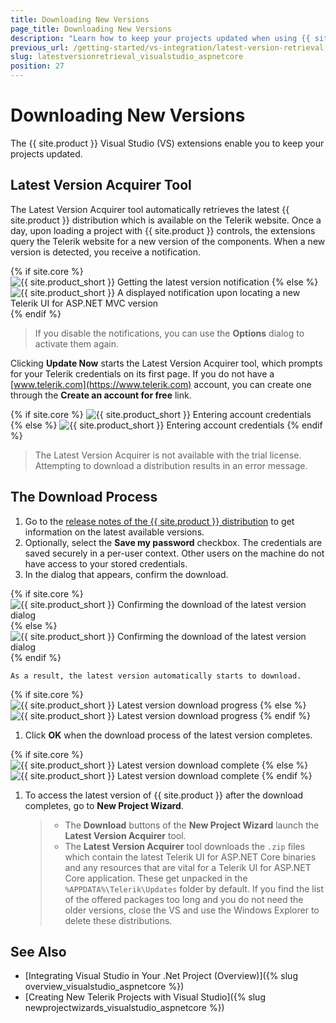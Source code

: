 ```yaml
---
title: Downloading New Versions
page_title: Downloading New Versions
description: "Learn how to keep your projects updated when using {{ site.product }}."
previous_url: /getting-started/vs-integration/latest-version-retrieval, /installation/vs-integration/latest-version-retrieval, /vs-integration-mvc/latest-version-retrieval
slug: latestversionretrieval_visualstudio_aspnetcore
position: 27
---
```


# Downloading New Versions

The {{ site.product }} Visual Studio (VS) extensions enable you to keep your projects updated.

## Latest Version Acquirer Tool

The Latest Version Acquirer tool automatically retrieves the latest {{ site.product }} distribution which is available on the Telerik website. Once a day, upon loading a project with {{ site.product }} controls, the extensions query the Telerik website for a new version of the components. When a new version is detected, you receive a notification.

{% if site.core %}
![{{ site.product_short }} Getting the latest version notification](../vs-integration/images/lva_notification.png)
{% else %}
![{{ site.product_short }} A displayed notification upon locating a new Telerik UI for ASP.NET MVC version](../vs-integration/images/images-mvc/notification.png)
{% endif %}

> If you disable the notifications, you can use the **Options** dialog to activate them again.

Clicking **Update Now** starts the Latest Version Acquirer tool, which prompts for your Telerik credentials on its first page. If you do not have a [www.telerik.com](https://www.telerik.com) account, you can create one through the **Create an account for free** link.

{% if site.core %}
![{{ site.product_short }} Entering account credentials](../vs-integration/images/lva-login.png)
{% else %}
![{{ site.product_short }} Entering account credentials](../vs-integration/images/images-mvc/lva-login.png)
{% endif %}

> The Latest Version Acquirer is not available with the trial license. Attempting to download a distribution results in an error message.

## The Download Process

1. Go to the [release notes of the {{ site.product }} distribution](https://www.telerik.com/support/whats-new/aspnet-core-ui/release-history) to get information on the latest available versions.
1. Optionally, select the **Save my password** checkbox. The credentials are saved securely in a per-user context. Other users on the machine do not have access to your stored credentials.
1. In the dialog that appears, confirm the download.

{% if site.core %}
    ![{{ site.product_short }} Confirming the download of the latest version dialog](../vs-integration/images/lva-download.png)
{% else %}
    ![{{ site.product_short }} Confirming the download of the latest version dialog](../vs-integration/images/images-mvc/lva-download.png)
{% endif %}

    As a result, the latest version automatically starts to download.

{% if site.core %}
    ![{{ site.product_short }} Latest version download progress](../vs-integration/images/lva-version-update-progress.png)
{% else %}
    ![{{ site.product_short }} Latest version download progress](../vs-integration/images/images-mvc/lva-version-update-progress.png)
{% endif %}

1. Click **OK** when the download process of the latest version completes.

{% if site.core %}
    ![{{ site.product_short }} Latest version download complete](../vs-integration/images/lva-download-success.png)
{% else %}
    ![{{ site.product_short }} Latest version download complete](../vs-integration/images/images-mvc/lva-download-success.png)
{% endif %}


1. To access the latest version of {{ site.product }} after the download completes, go to **New Project Wizard**.

    > * The **Download** buttons of the **New Project Wizard** launch the **Latest Version Acquirer** tool.
    > * The **Latest Version Acquirer** tool downloads the `.zip` files which contain the latest Telerik UI for ASP.NET Core binaries and any resources that are vital for a Telerik UI for ASP.NET Core application. These get unpacked in the `%APPDATA%\Telerik\Updates` folder by default. If you find the list of the offered packages too long and you do not need the older versions, close the VS and use the Windows Explorer to delete these distributions.

## See Also

* [Integrating Visual Studio in Your .Net Project (Overview)]({% slug overview_visualstudio_aspnetcore %})
* [Creating New Telerik Projects with Visual Studio]({% slug newprojectwizards_visualstudio_aspnetcore %})

